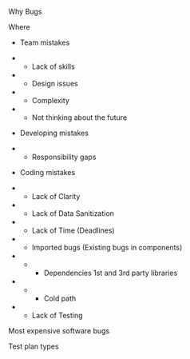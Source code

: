 Why Bugs

Where

- Team mistakes

- - Lack of skills
- - Design issues
- - Complexity
- - Not thinking about the future

- Developing mistakes

- - Responsibility gaps

- Coding mistakes

- - Lack of Clarity
- - Lack of Data Sanitization
- - Lack of Time (Deadlines)
- - Imported bugs (Existing bugs in components)
- - - Dependencies 1st and 3rd party libraries
- - - Cold path

- - Lack of Testing

Most expensive software bugs

Test plan types
